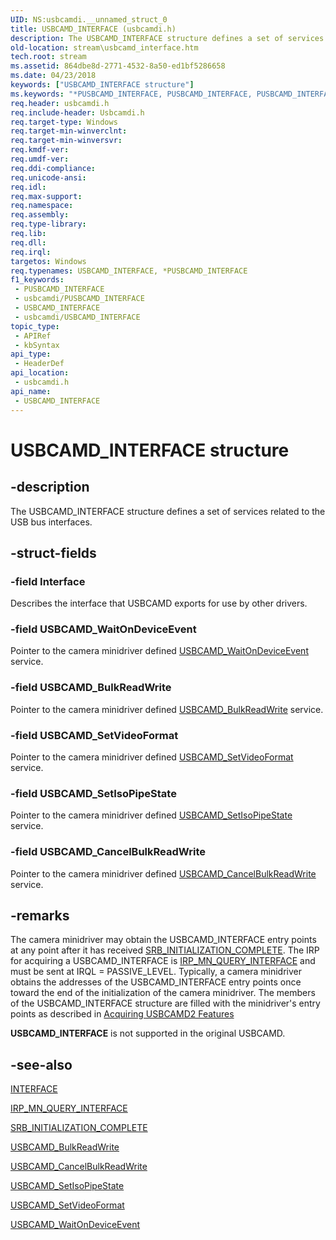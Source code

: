 ```yaml
---
UID: NS:usbcamdi.__unnamed_struct_0
title: USBCAMD_INTERFACE (usbcamdi.h)
description: The USBCAMD_INTERFACE structure defines a set of services related to the USB bus interfaces.
old-location: stream\usbcamd_interface.htm
tech.root: stream
ms.assetid: 864dbe8d-2771-4532-8a50-ed1bf5286658
ms.date: 04/23/2018
keywords: ["USBCAMD_INTERFACE structure"]
ms.keywords: "*PUSBCAMD_INTERFACE, PUSBCAMD_INTERFACE, PUSBCAMD_INTERFACE structure pointer [Streaming Media Devices], USBCAMD_INTERFACE, USBCAMD_INTERFACE structure [Streaming Media Devices], stream.usbcamd_interface, usbcamdi/PUSBCAMD_INTERFACE, usbcamdi/USBCAMD_INTERFACE, usbcmdpr_113d60d6-c353-468a-9c3d-801c76caf7be.xml"
req.header: usbcamdi.h
req.include-header: Usbcamdi.h
req.target-type: Windows
req.target-min-winverclnt: 
req.target-min-winversvr: 
req.kmdf-ver: 
req.umdf-ver: 
req.ddi-compliance: 
req.unicode-ansi: 
req.idl: 
req.max-support: 
req.namespace: 
req.assembly: 
req.type-library: 
req.lib: 
req.dll: 
req.irql: 
targetos: Windows
req.typenames: USBCAMD_INTERFACE, *PUSBCAMD_INTERFACE
f1_keywords:
 - PUSBCAMD_INTERFACE
 - usbcamdi/PUSBCAMD_INTERFACE
 - USBCAMD_INTERFACE
 - usbcamdi/USBCAMD_INTERFACE
topic_type:
 - APIRef
 - kbSyntax
api_type:
 - HeaderDef
api_location:
 - usbcamdi.h
api_name:
 - USBCAMD_INTERFACE
---
```


# USBCAMD_INTERFACE structure


## -description

The USBCAMD_INTERFACE structure defines a set of services related to the USB bus interfaces.

## -struct-fields

### -field Interface

Describes the interface that USBCAMD exports for use by other drivers.

### -field USBCAMD_WaitOnDeviceEvent

Pointer to the camera minidriver defined <a href="/windows-hardware/drivers/ddi/usbcamdi/nc-usbcamdi-pfnusbcamd_waitondeviceevent">USBCAMD_WaitOnDeviceEvent</a> service.

### -field USBCAMD_BulkReadWrite

Pointer to the camera minidriver defined <a href="/windows-hardware/drivers/ddi/usbcamdi/nc-usbcamdi-pfnusbcamd_bulkreadwrite">USBCAMD_BulkReadWrite</a> service.

### -field USBCAMD_SetVideoFormat

Pointer to the camera minidriver defined <a href="/windows-hardware/drivers/ddi/usbcamdi/nc-usbcamdi-pfnusbcamd_setvideoformat">USBCAMD_SetVideoFormat</a> service.

### -field USBCAMD_SetIsoPipeState

Pointer to the camera minidriver defined <a href="/windows-hardware/drivers/ddi/usbcamdi/nc-usbcamdi-pfnusbcamd_setisopipestate">USBCAMD_SetIsoPipeState</a> service.

### -field USBCAMD_CancelBulkReadWrite

Pointer to the camera minidriver defined <a href="/windows-hardware/drivers/ddi/usbcamdi/nc-usbcamdi-pfnusbcamd_cancelbulkreadwrite">USBCAMD_CancelBulkReadWrite</a> service.

## -remarks

The camera minidriver may obtain the USBCAMD_INTERFACE entry points at any point after it has received <a href="/windows-hardware/drivers/stream/srb-initialization-complete">SRB_INITIALIZATION_COMPLETE</a>. The IRP for acquiring a USBCAMD_INTERFACE is <a href="/windows-hardware/drivers/kernel/irp-mn-query-interface">IRP_MN_QUERY_INTERFACE</a> and must be sent at IRQL = PASSIVE_LEVEL. Typically, a camera minidriver obtains the addresses of the USBCAMD_INTERFACE entry points once toward the end of the initialization of the camera minidriver. The members of the USBCAMD_INTERFACE structure are filled with the minidriver's entry points as described in <a href="/windows-hardware/drivers/stream/acquiring-usbcamd2-features">Acquiring USBCAMD2 Features</a>


<b>USBCAMD_INTERFACE</b> is not supported in the original USBCAMD.

## -see-also

<a href="/windows-hardware/drivers/ddi/wdm/ns-wdm-_interface">INTERFACE</a>



<a href="/windows-hardware/drivers/kernel/irp-mn-query-interface">IRP_MN_QUERY_INTERFACE</a>



<a href="/windows-hardware/drivers/stream/srb-initialization-complete">SRB_INITIALIZATION_COMPLETE</a>



<a href="/windows-hardware/drivers/ddi/usbcamdi/nc-usbcamdi-pfnusbcamd_bulkreadwrite">USBCAMD_BulkReadWrite</a>



<a href="/windows-hardware/drivers/ddi/usbcamdi/nc-usbcamdi-pfnusbcamd_cancelbulkreadwrite">USBCAMD_CancelBulkReadWrite</a>



<a href="/windows-hardware/drivers/ddi/usbcamdi/nc-usbcamdi-pfnusbcamd_setisopipestate">USBCAMD_SetIsoPipeState</a>



<a href="/windows-hardware/drivers/ddi/usbcamdi/nc-usbcamdi-pfnusbcamd_setvideoformat">USBCAMD_SetVideoFormat</a>



<a href="/windows-hardware/drivers/ddi/usbcamdi/nc-usbcamdi-pfnusbcamd_waitondeviceevent">USBCAMD_WaitOnDeviceEvent</a>